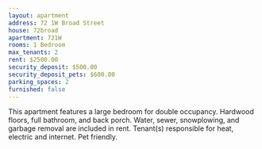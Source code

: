 ```yaml
---
layout: apartment
address: 72 1W Broad Street
house: 72broad
apartment: 721W
rooms: 1 Bedroom
max_tenants: 2
rent: $2500.00
security_deposit: $500.00
security_deposit_pets: $600.00
parking_spaces: 2
furnished: false
---
```


This apartment features a large bedroom for double occupancy. Hardwood floors,
full bathroom, and back porch. Water, sewer, snowplowing, and garbage removal are
included in rent. Tenant(s) responsible for heat, electric and internet. Pet friendly.
